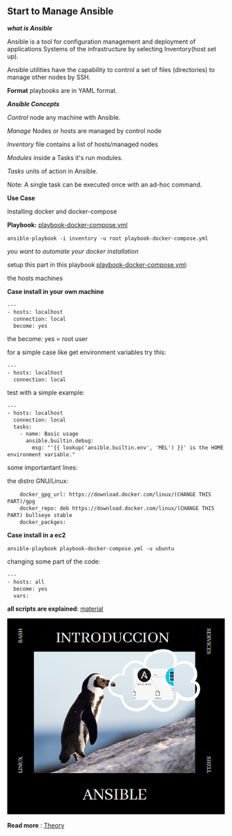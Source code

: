 ## Start to Manage Ansible

**_what is Ansible_**


Ansible is a tool for configuration management and deployment of applications
Systems of the infrastructure by selecting Inventory(host set up).


Ansible utilities have the capability to control a set of files (directories) to manage other nodes by SSH.


**Format** playbooks are in YAML format.


**_Ansible Concepts_**

*Control* node any machine with Ansible.

*Manage* Nodes or hosts are managed by control node

*Inventory* file contains a list of hosts/managed nodes

*Modules* inside a Tasks it's run modules.

*Tasks* units of action in Ansible.

Note: A single task can be executed once with an ad-hoc command.

**__Use Case__**

Installing docker and docker-compose

**Playbook:** [playbook-docker-compose.yml](https://github.com/libialany/ansible-hypothetical-cases/blob/main/playbook-docker-compose.yml)

```
ansible-playbook -i inventory -u root playbook-docker-compose.yml
```

*_you want to automate your docker installation_*

setup this part in this playbook [playbook-docker-compose.yml](https://github.com/libialany/ansible-hypothetical-cases/blob/main/playbook-docker-compose.yml):

the hosts machines 

**Case install in your own machine**

```
---
- hosts: localhost
  connection: local
  become: yes
```

the become: yes = root user

for a simple case like get environment variables try this:


```
---
- hosts: localhost
  connection: local
```

test with a simple example:
 
```
---
- hosts: localhost
  connection: local
  tasks:
    - name: Basic usage
      ansible.builtin.debug:
        msg: "'{{ lookup('ansible.builtin.env', 'MEL') }}' is the HOME environment variable."
```

some importantant lines:

the distro GNU/Linux: 

```
    docker_gpg_url: https://download.docker.com/linux/(CHANGE THIS PART)/gpg
    docker_repo: deb https://download.docker.com/linux/(CHANGE THIS PART) bullseye stable
    docker_packges:
```

**Case install in a ec2**

```
ansible-playbook playbook-docker-compose.yml -u ubuntu
```

changing some part of the code:

```
---
- hosts: all
  become: yes
  vars:
```

**all scripts are explained**: [material](https://github.com/libialany/ansible-hipotetical-cases/blob/main/ebook-Ansible-security.pdf)

![alt text](https://github.com/libialany/ansible-hipotetical-cases/blob/main/1.PNG)

**Read more** : [Theory](https://sksonukushwaha403.medium.com/ansible-use-cases-and-advantages-f35515ffabe1)
